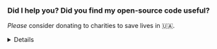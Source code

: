 ### Did I help you? Did you find my open-source code useful?

*Please* consider donating to charities to save lives in 🇺🇦.

<details>

| Country | Link | Donation efficiency | Currency/method | Aid type | Description |
| -- | -- | -- | -- | -- | -- | 
| 🇪🇺/🇵🇱 | https://en.ing.pl/company-profile/help-ukraine | 200% | EUR, PLN | Humanitarian | Polish branch of the ING Group doubles donations until the end of March; all funds go to [Polish Humanitarian Action](https://www.pah.org.pl/en/) and [UNICEF Poland](https://unicef.pl/chce-pomoc/nasze-akcje/pomoc-dla-ukrainy) |
| 🇬🇧 | https://donation.dec.org.uk/ukraine-humanitarian-appeal | 120% | GBP | Humanitarian | UK taxpayers can donate 120% for the cost of 100% (extra 20% covered from tax) |
| 🇵🇱/🌎 | https://zrzutka.pl/en/dlaukrainy | 100% | PLN, G Pay, 💳 | Medical, first aid | Medical and first-aid equipment for Ukraine, updates [on Facebook](https://www.facebook.com/uniters.foundation)|
| 🇺🇸/🌎 | https://razomforukraine.org/ | 100% | USD, 💳, ₿ | Medical | Tactical medical supplies and equipment for Ukrainian hospitals, 501(c)(3) IRS-deductible |
| 🇵🇱/🌎 | https://pmm.org.pl/en/news-ukraine | 100% | USD, EUR, PLN | Medical | Field hospital in 🇺🇦, medical equipement, rescue teams on both sides of the 🇵🇱-🇺🇦 border |
| 🇵🇱/🌎 | https://zrzutka.pl/en/dla-rannych-na-ukrainie | 100% | PLN, G Pay, 💳 | Medical | Medical equipment and medications for injured in Ukraine |
| 🇵🇱/🌎 | https://www.siepomaga.pl/en/ukraina | 100% | USD, CAD, AUD, GBP, PLN, G Pay, 💳 | Humanitarian | Humanitarian help and first aid kits for Ukraine |
| 🇵🇱/🌎 | https://www.siepomaga.pl/en/szpital-we-lwowie | 100% | PLN, G Pay, 💳 | Medical | Medical equpiment and supplies for Cardiological Clinic in Lviv, Ukraine |

Pragmatically this situation also affects my ability to contribute to open source; in my 🇵🇱 hometown every 10th person is now a 🇺🇦 refugee, everyone is organising aid and praying for the quick end of Putin's aggression. The wounds of Soviet occupation are reopening, still fresh in the memory of our grandparents. The fear of the conflict [spilling](https://www.bbc.co.uk/news/world-europe-59582146) [over](https://www.cnbc.com/2022/03/08/how-will-russias-war-with-ukraine-end-here-are-5-possible-outcomes.html) may sound irrational to you, but history and geopolitics tell us it is more likely than you imagine. The fact is, it is already paralyzing neighbouring countries and without more of your help they may not be able to contain it, let alone sleep at night knowing of the horrors of war just behind the corner, or engage in pastimes like open-source contributions.

### Why so many Polish organisations on the list?

- Poland recieved the most refugees of all neighbouring countries ([1.5 million as of 13 March](https://www.independent.co.uk/news/uk/andrzej-duda-polish-homes-romania-europe-b2034809.html), about a half of the total 3 million),
- while you can do your own research in the Anglosphere; I am offering a list of tripple-checked suggestions for fundraisers which offer better bang for your buck or may be less prominently advertised or not easily discoverable from English sources,
- most supplies are [routed through](https://razomforukraine.org/38-tons-on-the-way/) or [bought in](https://razomforukraine.org/supplies-from-poland/) Poland either way; buying locally is simply cheaper (lower transport cost, lower price to begin with),
- delivering material aid from certain countries, like the UK, is hindered by [logistical and legal problems](https://www.theguardian.com/politics/2022/mar/09/brexit-red-tape-stopping-small-charities-getting-supplies-to-ukraine).

 </details>
